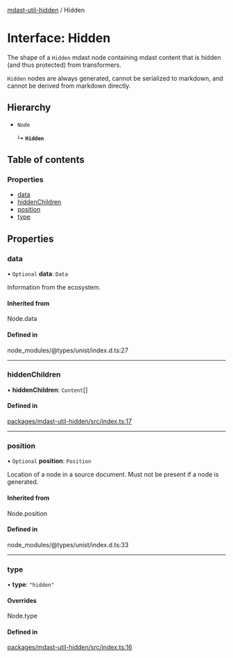 [mdast-util-hidden][1] / Hidden

# Interface: Hidden

The shape of a `Hidden` mdast node containing mdast content that is hidden (and
thus protected) from transformers.

`Hidden` nodes are always generated, cannot be serialized to markdown, and
cannot be derived from markdown directly.

## Hierarchy

- `Node`

  ↳ **`Hidden`**

## Table of contents

### Properties

- [data][2]
- [hiddenChildren][3]
- [position][4]
- [type][5]

## Properties

### data

• `Optional` **data**: `Data`

Information from the ecosystem.

#### Inherited from

Node.data

#### Defined in

node_modules/@types/unist/index.d.ts:27

---

### hiddenChildren

• **hiddenChildren**: `Content`\[]

#### Defined in

[packages/mdast-util-hidden/src/index.ts:17][6]

---

### position

• `Optional` **position**: `Position`

Location of a node in a source document. Must not be present if a node is
generated.

#### Inherited from

Node.position

#### Defined in

node_modules/@types/unist/index.d.ts:33

---

### type

• **type**: `"hidden"`

#### Overrides

Node.type

#### Defined in

[packages/mdast-util-hidden/src/index.ts:16][7]

[1]: ../README.md
[2]: Hidden.md#data
[3]: Hidden.md#hiddenchildren
[4]: Hidden.md#position
[5]: Hidden.md#type
[6]:
  https://github.com/Xunnamius/unified-utils/blob/b8d34ed/packages/mdast-util-hidden/src/index.ts#L17
[7]:
  https://github.com/Xunnamius/unified-utils/blob/b8d34ed/packages/mdast-util-hidden/src/index.ts#L16
